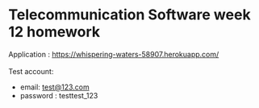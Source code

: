 # Telecommunication Software week 12 homework

Application : https://whispering-waters-58907.herokuapp.com/
<br />
<br />
Test account:
<br />
* email: test@123.com
* password : testtest_123
